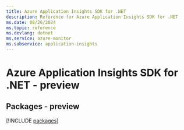 ```yaml
---
title: Azure Application Insights SDK for .NET
description: Reference for Azure Application Insights SDK for .NET
ms.date: 08/26/2024
ms.topic: reference
ms.devlang: dotnet
ms.service: azure-monitor
ms.subservice: application-insights
---
```

# Azure Application Insights SDK for .NET - preview
## Packages - preview
[!INCLUDE [packages](application-insights-index.md)]